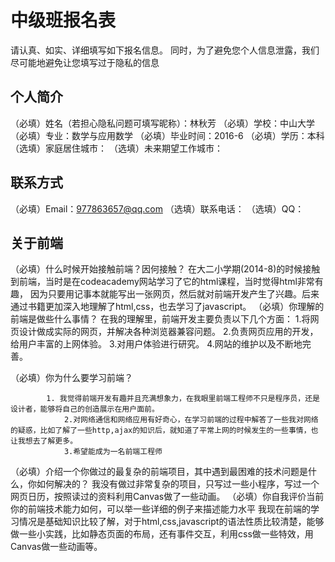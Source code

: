 # 中级班报名表

请认真、如实、详细填写如下报名信息。
同时，为了避免您个人信息泄露，我们尽可能地避免让您填写过于隐私的信息

## 个人简介

（必填）姓名（若担心隐私问题可填写昵称）：林秋芳
（必填）学校：中山大学
（必填）专业：数学与应用数学
（必填）毕业时间：2016-6
（必填）学历：本科
（选填）家庭居住城市：
（选填）未来期望工作城市：

## 联系方式

（必填）Email：977863657@qq.com
（选填）联系电话：
（选填）QQ：

## 关于前端

（必填）什么时候开始接触前端？因何接触？
在大二小学期(2014-8)的时候接触到前端，当时是在codeacademy网站学习了它的html课程，当时觉得html非常有趣， 因为只要用记事本就能写出一张网页，然后就对前端开发产生了兴趣。后来通过书籍更加深入地理解了html,css，也去学习了javascript。
（必填）你理解的前端是做些什么事情？
在我的理解里，前端开发主要负责以下几个方面：
  		1.将网页设计做成实际的网页，并解决各种浏览器兼容问题。
 		2.负责网页应用的开发，给用户丰富的上网体验。
 		3.对用户体验进行研究。
  		4.网站的维护以及不断地完善。
    
（必填）你为什么要学习前端？

			1. 我觉得前端开发有趣并且充满想象力，在我眼里前端工程师不只是程序员，还是设计者，能够将自己的创造展示在用户面前。
				2.对网络通信和网络应用有好奇心，在学习前端的过程中解答了一些我对网络的疑惑，比如了解了一些http,ajax的知识后，就知道了平常上网的时候发生的一些事情，也让我想去了解更多。
				3.希望能成为一名前端工程师
		
（必填）介绍一个你做过的最复杂的前端项目，其中遇到最困难的技术问题是什么，你如何解决的？
我没有做过非常复杂的项目，只写过一些小程序，写过一个网页日历，按照读过的资料利用Canvas做了一些动画。
（必填）你自我评价当前你的前端技术能力如何，可以举一些详细的例子来描述能力水平
我现在前端的学习情况是基础知识比较了解，对于html,css,javascript的语法性质比较清楚，能够做一些小实践，比如静态页面的布局，还有事件交互，利用css做一些特效，用Canvas做一些动画等。
